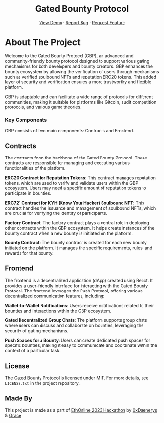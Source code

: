 <!-- PROJECT LOGO -->
<br />
<div align="center">

  <h1 align="center">Gated Bounty Protocol</h1>

  <p align="center">
    <a href="https://gated-bounty-protocol-frontend.vercel.app/">View Demo</a>
    ·
    <a href="https://github.com/0xDaenerys/gated-bounty-protocol/issues">Report Bug</a>
    ·
    <a href="https://github.com/0xDaenerys/gated-bounty-protocol/issues">Request Feature</a>
  </p>
</div>

<!-- ABOUT THE PROJECT -->
# About The Project
Welcome to the Gated Bounty Protocol (GBP), an advanced and community-friendly bounty protocol designed to support various gating mechanisms for both developers and bounty creators. GBP enhances the bounty ecosystem by allowing the verification of users through mechanisms such as verified soulbound NFTs and reputation ERC20 tokens. This added layer of security and verification ensures a more trustworthy and flexible platform.

GBP is adaptable and can facilitate a wide range of protocols for different communities, making it suitable for platforms like Gitcoin, audit competition protocols, and various game theories.

### Key Components
GBP consists of two main components: Contracts and Frontend.

## Contracts
The contracts form the backbone of the Gated Bounty Protocol. These contracts are responsible for managing and executing various functionalities of the platform.

**ERC20 Contract for Reputation Tokens**: This contract manages reputation tokens, which are used to verify and validate users within the GBP ecosystem. Users may need a specific amount of reputation tokens to participate in bounties.

**ERC721 Contract for KYH (Know Your Hacker) Soulbound NFT**: This contract handles the issuance and management of soulbound NFTs, which are crucial for verifying the identity of participants.

**Factory Contract**: The factory contract plays a central role in deploying other contracts within the GBP ecosystem. It helps create instances of the bounty contract when a new bounty is initiated on the platform.

**Bounty Contract**: The bounty contract is created for each new bounty initiated on the platform. It manages the specific requirements, rules, and rewards for that bounty.

## Frontend
The frontend is a decentralized application (dApp) created using React. It provides a user-friendly interface for interacting with the Gated Bounty Protocol. The frontend leverages the Push Protocol, offering various decentralized communication features, including:

**Wallet-to-Wallet Notifications**: Users receive notifications related to their bounties and interactions within the GBP ecosystem.

**Gated Decentralized Group Chats**: The platform supports group chats where users can discuss and collaborate on bounties, leveraging the security of gating mechanisms.

**Push Spaces for a Bounty**: Users can create dedicated push spaces for specific bounties, making it easy to communicate and coordinate within the context of a particular task.

## License
The Gated Bounty Protocol is licensed under MIT. For more details, see `LICENSE.txt` in the project repository.

<!-- Made By -->
## Made By
This project is made as a part of <a href="https://ethglobal.com/events/ethonline2023">EthOnline 2023 Hackathon</a> by <a href="https://github.com/0xDaenerys">0xDaenerys</a> & <a href="https://github.com/gograce">Grace</a>
